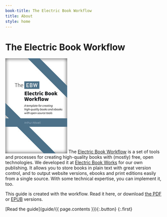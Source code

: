 ```yaml
---
book-title: The Electric Book Workflow
title: About
style: home
---
```


# The Electric Book Workflow

[![The Electric Book Workflow guide](guide/images/cover-thumb.jpg)](guide) The [Electric Book Workflow](https://github.com/electricbookworks/electric-book-workflow) is a set of tools and processes for creating high-quality books with (mostly) free, open technologies. We developed it at [Electric Book Works](http://electricbookworks.com) for our own publishing. It allows you to store books in plain text with great version control, and to output website versions, ebooks and print editions easily from a single source. With some technical expertise, you can implement it, too. 

This guide is created with the workflow. Read it here, or download [the PDF](download/ebw-electric-book-workflow-template.pdf) or [EPUB](download/ebw-electric-book-workflow-template.epub) versions. 

[Read the guide](guide/{{ page.contents }}){:.button}
{:.first}
